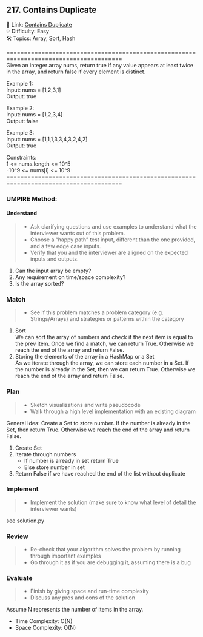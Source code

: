 ## 217. Contains Duplicate
🔗  Link: [Contains Duplicate](https://leetcode.com/problems/contains-duplicate/description/)<br>
💡 Difficulty: Easy<br>
🛠️ Topics: Array, Sort, Hash<br>

=======================================================================================<br>
Given an integer array nums, return true if any value appears at least twice in the array, and return false if every element is distinct.

Example 1:<br>
Input: nums = [1,2,3,1]<br>
Output: true<br>

Example 2:<br>
Input: nums = [1,2,3,4]<br>
Output: false<br>

Example 3:<br>
Input: nums = [1,1,1,3,3,4,3,2,4,2]<br>
Output: true<br>

Constraints:<br>
1 <= nums.length <= 10^5<br>
-10^9 <= nums[i] <= 10^9<br> 
=======================================================================================<br>
### UMPIRE Method:
#### Understand

> - Ask clarifying questions and use examples to understand what the interviewer wants out of this problem.
> - Choose a “happy path” test input, different than the one provided, and a few edge case inputs. 
> - Verify that you and the interviewer are aligned on the expected inputs and outputs.
1. Can the input array be empty?
2. Any requirement on time/space complexity?
3. Is the array sorted?

### Match
> - See if this problem matches a problem category (e.g. Strings/Arrays) and strategies or patterns within the category


1. Sort <br>
We can sort the array of numbers and check if the next item is equal to the prev item. Once we find a match, we can return True. Otherwise we reach the end of the array and return False.
2. Storing the elements of the array in a HashMap or a Set<br>
As we iterate through the array, we can store each number in a Set. If the number is already in the Set, then we can return True. Otherwise we reach the end of the array and return False.

### Plan
> - Sketch visualizations and write pseudocode
> - Walk through a high level implementation with an existing diagram

General Idea: Create a Set to store number. If the number is already in the Set, then return True. Otherwise we reach the end of the array and return False.

1) Create Set
2) Iterate through numbers
    - If number is already in set return True
    - Else store number in set
3) Return False if we have reached the end of the list without duplicate


### Implement
> - Implement the solution (make sure to know what level of detail the interviewer wants)

see solution.py

### Review
> - Re-check that your algorithm solves the problem by running through important examples
> - Go through it as if you are debugging it, assuming there is a bug
### Evaluate
> - Finish by giving space and run-time complexity
> - Discuss any pros and cons of the solution

Assume N represents the number of items in the array.


- Time Complexity: O(N)
- Space Complexity: O(N)
